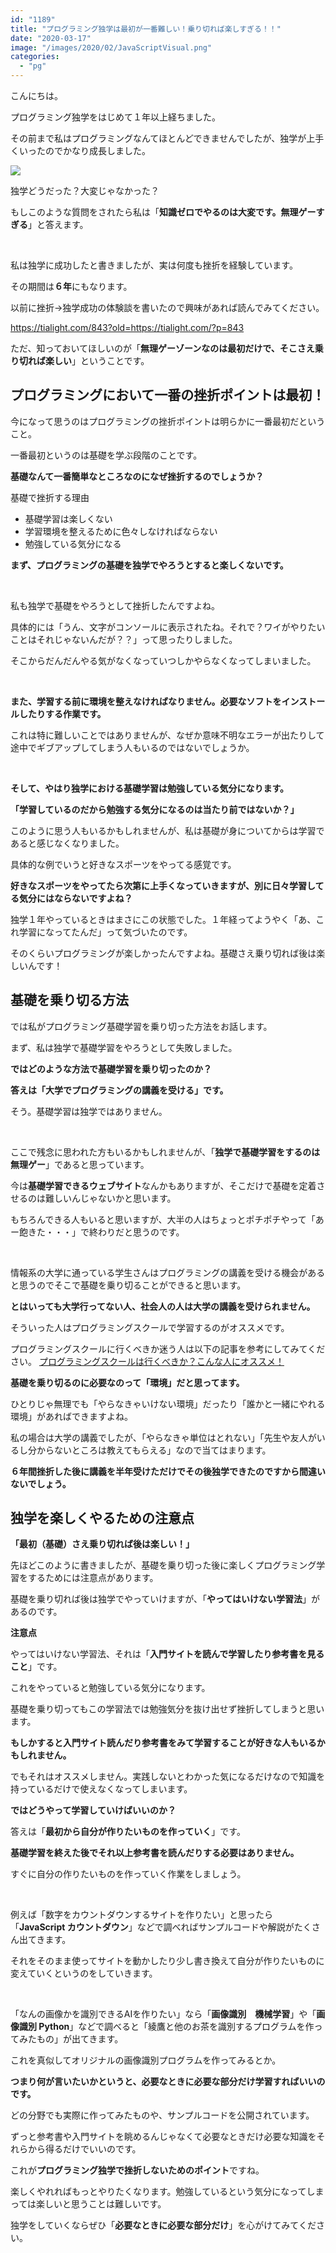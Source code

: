 ```yaml
---
id: "1189"
title: "プログラミング独学は最初が一番難しい！乗り切れば楽しすぎる！！"
date: "2020-03-17"
image: "/images/2020/02/JavaScriptVisual.png"
categories: 
  - "pg"
---
```


こんにちは。

プログラミング独学をはじめて１年以上経ちました。

その前まで私はプログラミングなんてほとんどできませんでしたが、独学が上手くいったのでかなり成長しました。

![](https://tialight.com/wp-content/themes/cocoon-master/images/b-man.png)

独学どうだった？大変じゃなかった？

もしこのような質問をされたら私は「**知識ゼロでやるのは大変です。無理ゲーすぎる**」と答えます。

 

私は独学に成功したと書きましたが、実は何度も挫折を経験しています。

その期間は**６年**にもなります。

以前に挫折→独学成功の体験談を書いたので興味があれば読んでみてください。

https://tialight.com/843?old=https://tialight.com/?p=843

ただ、知っておいてほしいのが「**無理ゲーゾーンなのは最初だけで、そこさえ乗り切れば楽しい**」ということです。

## プログラミングにおいて一番の挫折ポイントは最初！

今になって思うのはプログラミングの挫折ポイントは明らかに一番最初だということ。

一番最初というのは基礎を学ぶ段階のことです。

**基礎なんて一番簡単なところなのになぜ挫折するのでしょうか？**

基礎で挫折する理由

- 基礎学習は楽しくない
- 学習環境を整えるために色々しなければならない
- 勉強している気分になる

**まず、プログラミングの基礎を独学でやろうとすると楽しくないです。**

 

私も独学で基礎をやろうとして挫折したんですよね。

具体的には「うん、文字がコンソールに表示されたね。それで？ワイがやりたいことはそれじゃないんだが？？」って思ったりしました。

そこからだんだんやる気がなくなっていつしかやらなくなってしまいました。

 

**また、学習する前に環境を整えなければなりません。必要なソフトをインストールしたりする作業です。**

これは特に難しいことではありませんが、なぜか意味不明なエラーが出たりして途中でギブアップしてしまう人もいるのではないでしょうか。

 

**そして、やはり独学における基礎学習は勉強している気分になります。**

**「学習しているのだから勉強する気分になるのは当たり前ではないか？」**

このように思う人もいるかもしれませんが、私は基礎が身についてからは学習であると感じなくなりました。

具体的な例でいうと好きなスポーツをやってる感覚です。

**好きなスポーツをやってたら次第に上手くなっていきますが、別に日々学習してる気分にはならないですよね？**

独学１年やっているときはまさにこの状態でした。１年経ってようやく「あ、これ学習になってたんだ」って気づいたのです。

そのくらいプログラミングが楽しかったんですよね。基礎さえ乗り切れば後は楽しいんです！

## 基礎を乗り切る方法

では私がプログラミング基礎学習を乗り切った方法をお話します。

まず、私は独学で基礎学習をやろうとして失敗しました。

**ではどのような方法で基礎学習を乗り切ったのか？**

**答えは「大学でプログラミングの講義を受ける」です。**

そう。基礎学習は独学ではありません。

 

ここで残念に思われた方もいるかもしれませんが、「**独学で基礎学習をするのは無理ゲー**」であると思っています。

今は**基礎学習できるウェブサイト**なんかもありますが、そこだけで基礎を定着させるのは難しいんじゃないかと思います。

もちろんできる人もいると思いますが、大半の人はちょっとポチポチやって「あー飽きた・・・」で終わりだと思うのです。

 

情報系の大学に通っている学生さんはプログラミングの講義を受ける機会があると思うのでそこで基礎を乗り切ることができると思います。

**とはいっても大学行ってない人、社会人の人は大学の講義を受けられません。**

そういった人はプログラミングスクールで学習するのがオススメです。

プログラミングスクールに行くべきか迷う人は以下の記事を参考にしてみてください。 [プログラミングスクールは行くべきか？こんな人にオススメ！](https://tialight.com/859?old=https://tialight.com/?p=859)

**基礎を乗り切るのに必要なのって「環境」だと思ってます。**

ひとりじゃ無理でも「やらなきゃいけない環境」だったり「誰かと一緒にやれる環境」があればできますよね。

私の場合は大学の講義でしたが、「やらなきゃ単位はとれない」「先生や友人がいるし分からないところは教えてもらえる」なので当てはまります。

**６年間挫折した後に講義を半年受けただけでその後独学できたのですから間違いないでしょう。**

## 独学を楽しくやるための注意点

**「最初（基礎）さえ乗り切れば後は楽しい！」**

先ほどこのように書きましたが、基礎を乗り切った後に楽しくプログラミング学習をするためには注意点があります。

基礎を乗り切れば後は独学でやっていけますが、「**やってはいけない学習法**」があるのです。

**注意点**

やってはいけない学習法、それは「**入門サイトを読んで学習したり参考書を見ること**」です。

これをやっていると勉強している気分になります。

基礎を乗り切ってもこの学習法では勉強気分を抜け出せず挫折してしまうと思います。

**もしかすると入門サイト読んだり参考書をみて学習することが好きな人もいるかもしれません。**

でもそれはオススメしません。実践しないとわかった気になるだけなので知識を持っているだけで使えなくなってしまいます。

**ではどうやって学習していけばいいのか？**

答えは「**最初から自分が作りたいものを作っていく**」です。

**基礎学習を終えた後でそれ以上参考書を読んだりする必要はありません。**

すぐに自分の作りたいものを作っていく作業をしましょう。

 

例えば「数字をカウントダウンするサイトを作りたい」と思ったら「**JavaScript カウントダウン**」などで調べればサンプルコードや解説がたくさん出てきます。

それをそのまま使ってサイトを動かしたり少し書き換えて自分が作りたいものに変えていくというのをしていきます。

 

「なんの画像かを識別できるAIを作りたい」なら「**画像識別　機械学習**」や「**画像識別 Python**」などで調べると「綾鷹と他のお茶を識別するプログラムを作ってみたもの」が出てきます。

これを真似してオリジナルの画像識別プログラムを作ってみるとか。

**つまり何が言いたいかというと、必要なときに必要な部分だけ学習すればいいのです。**

どの分野でも実際に作ってみたものや、サンプルコードを公開されています。

ずっと参考書や入門サイトを眺めるんじゃなくて必要なときだけ必要な知識をそれらから得るだけでいいのです。

これが**プログラミング独学で挫折しないためのポイント**ですね。

楽しくやれればもっとやりたくなります。勉強しているという気分になってしまっては楽しいと思うことは難しいです。

独学をしていくならぜひ「**必要なときに必要な部分だけ**」を心がけてみてください。
